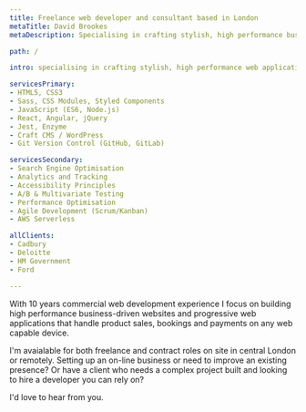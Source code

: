 ```yaml
---
title: Freelance web developer and consultant based in London
metaTitle: David Brookes
metaDescription: Specialising in crafting stylish, high performance business websites and web applications that get results, using the latest cutting edge web development technologies.

path: /

intro: specialising in crafting stylish, high performance web applications and experiences that get results, using the latest web development technologies from top firms like Amazon, Facebook and Google.

servicesPrimary:
- HTML5, CSS3
- Sass, CSS Modules, Styled Components
- JavaScript (ES6, Node.js)
- React, Angular, jQuery
- Jest, Enzyme
- Craft CMS / WordPress
- Git Version Control (GitHub, GitLab)

servicesSecondary:
- Search Engine Optimisation
- Analytics and Tracking
- Accessibility Principles
- A/B & Multivariate Testing
- Performance Optimisation
- Agile Development (Scrum/Kanban)
- AWS Serverless

allClients:
- Cadbury
- Deloitte
- HM Government
- Ford

---
```


With 10 years commercial web development experience I focus on building high performance business-driven websites and progressive web applications that handle product sales, bookings and payments on any web capable device.

I'm avaialable for both freelance and contract roles on site in central London or remotely. Setting up an on-line business or need to improve an existing presence? Or have a client who needs a complex project built and looking to hire a developer you can rely on?

I'd love to hear from you.
